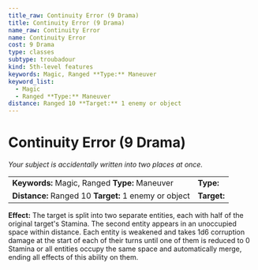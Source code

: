 ```yaml
---
title_raw: Continuity Error (9 Drama)
title: Continuity Error (9 Drama)
name_raw: Continuity Error
name: Continuity Error
cost: 9 Drama
type: classes
subtype: troubadour
kind: 5th-level features
keywords: Magic, Ranged **Type:** Maneuver
keyword_list:
  - Magic
  - Ranged **Type:** Maneuver
distance: Ranged 10 **Target:** 1 enemy or object
---
```


# Continuity Error (9 Drama)

*Your subject is accidentally written into two places at once.*

|                                                       |             |
| :---------------------------------------------------- | :---------- |
| **Keywords:** Magic, Ranged **Type:** Maneuver        | **Type:**   |
| **Distance:** Ranged 10 **Target:** 1 enemy or object | **Target:** |

**Effect:** The target is split into two separate entities, each with half of the original target's Stamina. The second entity appears in an unoccupied space within distance. Each entity is weakened and takes 1d6 corruption damage at the start of each of their turns until one of them is reduced to 0 Stamina or all entities occupy the same space and automatically merge, ending all effects of this ability on them.
